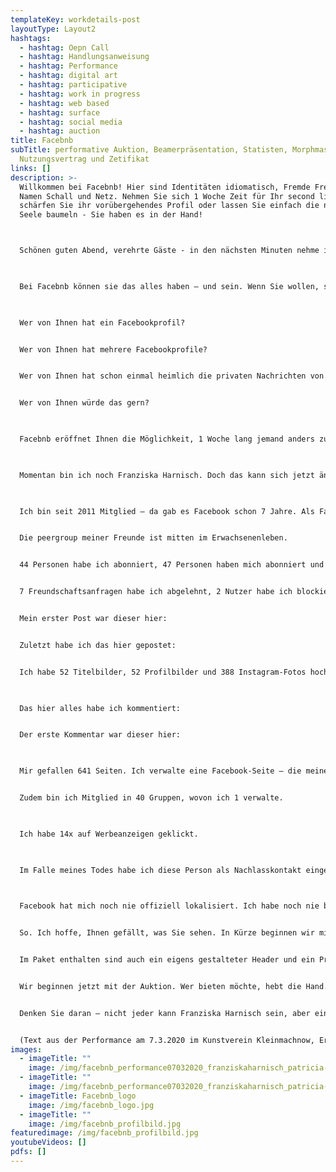 ```yaml
---
templateKey: workdetails-post
layoutType: Layout2
hashtags:
  - hashtag: Oepn Call
  - hashtag: Handlungsanweisung
  - hashtag: Performance
  - hashtag: digital art
  - hashtag: participative
  - hashtag: work in progress
  - hashtag: web based
  - hashtag: surface
  - hashtag: social media
  - hashtag: auction
title: Facebnb
subTitle: performative Auktion, Beamerpräsentation, Statisten, Morphmaske,
  Nutzungsvertrag und Zetifikat
links: []
description: >-
  Willkommen bei Facebnb! Hier sind Identitäten idiomatisch, Fremde Freunde und
  Namen Schall und Netz. Nehmen Sie sich 1 Woche Zeit für Ihr second life,
  schärfen Sie ihr vorübergehendes Profil oder lassen Sie einfach die neugierige
  Seele baumeln - Sie haben es in der Hand! 



  Schönen guten Abend, verehrte Gäste - in den nächsten Minuten nehme ich Sie mit auf eine Reise. Ich zeige Ihnen ein Ziel, dass Sie tragen können wie eine zweite Haut. Als Flaneur können Sie sich treiben lassen, als Spion Fremdes aushorchen, als Schauspieler das zweite Gesicht erproben. Sie können aber auch einfach heimlich Tagebuch lesen.

   

  Bei Facebnb können sie das alles haben – und sein. Wenn Sie wollen, sogar gleichzeitig.

   

  Wer von Ihnen hat ein Facebookprofil?


  Wer von Ihnen hat mehrere Facebookprofile?


  Wer von Ihnen hat schon einmal heimlich die privaten Nachrichten von jemand anderen gelesen?


  Wer von Ihnen würde das gern?

   

  Facebnb eröffnet Ihnen die Möglichkeit, 1 Woche lang jemand anders zu sein. Hier und heute haben Sie die einmalige Möglichkeit, einen einwöchentlichen Zugang zur virtuellen Identität von Franziska Harnisch zu erstehen!

   

  Momentan bin ich noch Franziska Harnisch. Doch das kann sich jetzt ändern. Bevor wir in die Auktion einsteigen, möchte ich Ihnen Ihre neue Identität noch etwas schmackhafter machen. Hier ein paar unumstößliche Fakten:

   

  Ich bin seit 2011 Mitglied – da gab es Facebook schon 7 Jahre. Als Facebook-Nutzerin bin ich eine von 394 Millionen in Europa. Seit 2011 habe ich 733 Freunde gesammelt, aber auch 157 Personen aus der Freundesliste entfernt. Meine neueste Freundin ist:


  Die peergroup meiner Freunde ist mitten im Erwachsenenleben.


  44 Personen habe ich abonniert, 47 Personen haben mich abonniert und 25 Freundschaftsanfragen sind unbeantwortet.


  7 Freundschaftsanfragen habe ich abgelehnt, 2 Nutzer habe ich blockiert.


  Mein erster Post war dieser hier:


  Zuletzt habe ich das hier gepostet:


  Ich habe 52 Titelbilder, 52 Profilbilder und 388 Instagram-Fotos hochgeladen.

   

  Das hier alles habe ich kommentiert:


  Der erste Kommentar war dieser hier:

   

  Mir gefallen 641 Seiten. Ich verwalte eine Facebook-Seite – die meines ehemaligen Projektraums Vitrine01:


  Zudem bin ich Mitglied in 40 Gruppen, wovon ich 1 verwalte.

   

  Ich habe 14x auf Werbeanzeigen geklickt.

   

  Im Falle meines Todes habe ich diese Person als Nachlasskontakt eingesetzt:

   

  Facebook hat mich noch nie offiziell lokalisiert. Ich habe noch nie bewusst an oder über Facebook Geld bezahlt


  So. Ich hoffe, Ihnen gefällt, was Sie sehen. In Kürze beginnen wir mit der Auktion. Sie haben darin die Möglichkeit, die Facebook-Identität von Franziska Harnisch für eine Woche zu bewohnen – zertifiziert und mit allen Zugangsrechten. Ihre Posts sind meine Posts. Alles, was man mit einem Facebook-Profil machen kann und darf, können Sie tun.


  Im Paket enthalten sind auch ein eigens gestalteter Header und ein Profilbild, welche sofort nach der Auktion freigeschaltet werden. Zudem erhalten Sie mit der beschrifteten Morphmaske die analoge 2. Haut, die jeglichen Restzweifel an Ihrer neuen, legal erworbenen Identität ausmerzen wird.


  Wir beginnen jetzt mit der Auktion. Wer bieten möchte, hebt die Hand. Das Gebot erhöht sich dann um 2 € pro Handhebung.


  Denken Sie daran – nicht jeder kann Franziska Harnisch sein, aber eine oder einer von Ihnen wird ab heute eine Woche diese einmalige Chance erhalten.


  (Text aus der Performance am 7.3.2020 im Kunstverein Kleinmachnow, Eröffnung der Ausstellung INTERWEAVING SPHERES)
images:
  - imageTitle: ""
    image: /img/facebnb_performance07032020_franziskaharnisch_patricia-detmering_04.jpg
  - imageTitle: ""
    image: /img/facebnb_performance07032020_franziskaharnisch_patricia-detmering_02.jpg
  - imageTitle: Facebnb_logo
    image: /img/facebnb_logo.jpg
  - imageTitle: ""
    image: /img/facebnb_profilbild.jpg
featuredimage: /img/facebnb_profilbild.jpg
youtubeVideos: []
pdfs: []
---
```

